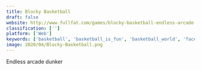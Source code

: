 ```yaml
---
title: Blocky Basketball
draft: false 
website: http://www.fullfat.com/games/blocky-basketball-endless-arcade-dunker/
classification: ['']
platform: ['Web']
keywords: ['basketball', 'basketball_is_fun', 'basketball_world', 'facebook_arcade', 'facebook_messenger_emoji_basketball', 'fatmap', 'game_golf', 'gamebot', 'golfler', 'hooplight', 'karate_basketball', 'levelup', 'rideeasy', 'slopes', 'storehouse', 'storybot', 'storyo', 'the_storybook_factory', 'vice_golf_balls', 'wilson_x_connected_football']
image: 2020/04/Blocky-Basketball.png
---
```

Endless arcade dunker